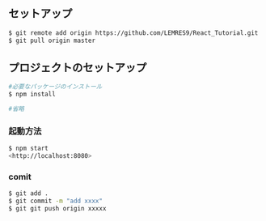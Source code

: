 ## セットアップ
```bash
$ git remote add origin https://github.com/LEMRES9/React_Tutorial.git
$ git pull origin master
```

## プロジェクトのセットアップ

```bash
#必要なパッケージのインストール
$ npm install

#省略
```

### 起動方法

```bash
$ npm start
<http://localhost:8080>
```

### comit
```bash
$ git add .
$ git commit -m "add xxxx"
$ git git push origin xxxxx
```